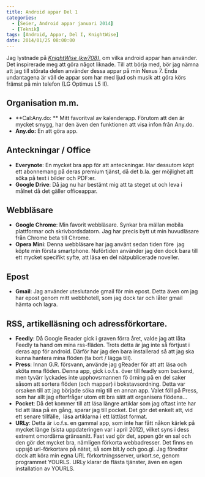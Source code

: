 ```yaml
---
title: Android appar Del 1
categories:
  - [Seier, Android appar januari 2014]
  - [Teknik]
tags: [Android, Appar, Del I, KnightWise]
date: 2014/01/25 08:00:00
---
```

Jag lystnade på *[KnightWise (kw708)](https://uk.chle.se/2JuwHlc)*, om vilka android appar han använder. Det inspirerade meg att göra något liknade. Till att börja med, bör jag nämna att jag till störata delen använder dessa appar på min Nexus 7. Enda undantagena är väll de appar som har med ljud osh musik att göra körs främst på min telefon (LG Optimus L5 II).

## **Organisation m.m.**

  * **Cal:Any.do: ** Mitt favoritval av kalenderapp. Förutom att den är mycket smygg, har den även den funktionen att visa infon från Any.do.
  * **Any.do:** En att göra app.

## Anteckningar / Office

  * **Everynote**: En mycket bra app för att anteckningar. Har dessutom köpt ett abonnemang på deras premium tjänst, då det b.la. ger möjlighet att söka på text i bilder och PDF:er.
  * **Google Drive**: Då jag nu har bestämt mig att ta steget ut och leva i målnet då det gäller officeappar. 

## Webbläsare

  * **Google Chrome**: Min favorit webbläsare. Synkar bra mällan mobila plattformar och skrivbordsdatorn. Jag har precis bytt ut min huvudläsare från Chrome beta till Chrome.
  * **Opera Mini**: Denna webbläsare har jag använt sedan tiden före  jag köpte min första smartphone. Nuförtiden använder jag den dock bara till ett mycket specifikt syfte, att läsa en del nätpublicerade noveller.

## Epost

  * **Gmail**: Jag använder uteslutande gmail för min epost. Detta även om jag har epost genom mitt webbhotell, som jag dock tar och låter gmail hämta och lagra.

## RSS, artikelläsning och adressförkortare.

  * **Feedly**: Då Google Reader gick i graven förra året, valde jag att låta Feedly ta hand om mina rss-fläden. Trots detta är jag inte så förtjust i deras app för android. Därför har jag den bara installerad så att jag ska kunna hantera mina flöden (ta bort / lägga till).
  * **Press**: Innan G.R. försvann, använde jag gReader för att att läsa och sköta mna flöden. Denna app, gick i.o.f.s. över till feadly som backend, men tyvärr lyckades inte upphovsmannen fö örning på en del saker såsom att sortera flöden (och mappar) i bokstavsordning. Detta var orsaken till att jag började söka mig till en annan app. Valet föll på Press, som har allt jag efterfrågar utom ett bra sätt att organisera flödena...
  * **Pocket**: Då det kommer till att läsa längre artiklar som jag oftast inte har tid att läsa på en gång, sparar jag till pocket. Det gör det enkelt att, vid ett senare tillfälle,  läsa artiklarna i ett lättläst format.
  * **URLy**: Detta är i.o.f.s. en gammal app, som inte har fått nåkon kärlek på mycket länge (sista uppdateringen var i april 2012), vilket syns i dess extremt omordärna gränssnitt. Fast vad gör det, appen gör en sal och den gör det mycket bra, nämligen förkorta webbadresser. Det finns en uppsjö url-förkortare på nätet, så som bit.ly och goo.gl. Jag föredrar dock att köra min egna URL förkortningsserver, urkort.se, genom programmet YOURLS. URLy klarar de flästa tjänster, även en egen installation av YOURLS.
